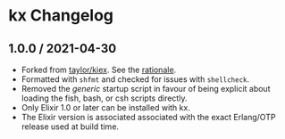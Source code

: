 # kx Changelog

## 1.0.0 / 2021-04-30

- Forked from [taylor/kiex]. See the [rationale](RATIONALE.md).
- Formatted with `shfmt` and checked for issues with `shellcheck`.
- Removed the _generic_ startup script in favour of being explicit about loading
  the fish, bash, or csh scripts directly.
- Only Elixir 1.0 or later can be installed with kx.
- The Elixir version is associated associated with the exact Erlang/OTP release
  used at build time.

[taylor/kiex]: https://github.com/taylor/kiex
